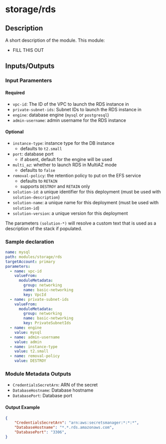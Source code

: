 
# storage/rds


## Description

A short description of the module.
This module:

- FILL THIS OUT


## Inputs/Outputs

### Input Paramenters

#### Required

- `vpc-id`: The ID of the VPC to launch the RDS instance in
- `private-subnet-ids`: Subnet IDs to launch the RDS instance in
- `engine`: database engine (`mysql` or `postgresql`)
- `admin-username`: admin username for the RDS instance

#### Optional

- `instance-type`: instance type for the DB instance
  - defaults to `t2.small`
- `port`: database port
  - if absent, default for the engine will be used
- `multi_az`: whether to launch RDS in MultiAZ mode
  - defaults to `false`
- `removal-policy`: the retention policy to put on the EFS service
  - defaults to `RETAIN`
  - supports `DESTROY` and `RETAIN` only
- `solution-id`: a unique identifier for this deployment (must be used with `solution-description`)
- `solution-name`: a unique name for this deployment (must be used with `solution-id`)
- `solution-version`: a unique version for this deployment

The parameters `(solution-*)` will resolve a custom text that is used as a description of the stack if populated.

### Sample declaration

```yaml
name: mysql
path: modules/storage/rds
targetAccount: primary
parameters:
  - name: vpc-id
    valueFrom:
      moduleMetadata:
        group: networking
        name: basic-networking
        key: VpcId
  - name: private-subnet-ids
    valueFrom:
      moduleMetadata:
        group: networking
        name: basic-networking
        key: PrivateSubnetIds
  - name: engine
    value: mysql
  - name: admin-username
    value: admin
  - name: instance-type
    value: t2.small
  - name: removal-policy
    value: DESTROY
```


### Module Metadata Outputs

- `CredentialsSecretArn`: ARN of the secret
- `DatabaseHostname`: Database hostname
- `DatabasePort`: Database port

#### Output Example

```json
{
    "CredentialsSecretArn": "arn:aws:secretsmanager:*:*:*",
    "DatabaseHostname": "*.*.rds.amazonaws.com",
    "DatabasePort": "3306",
}



